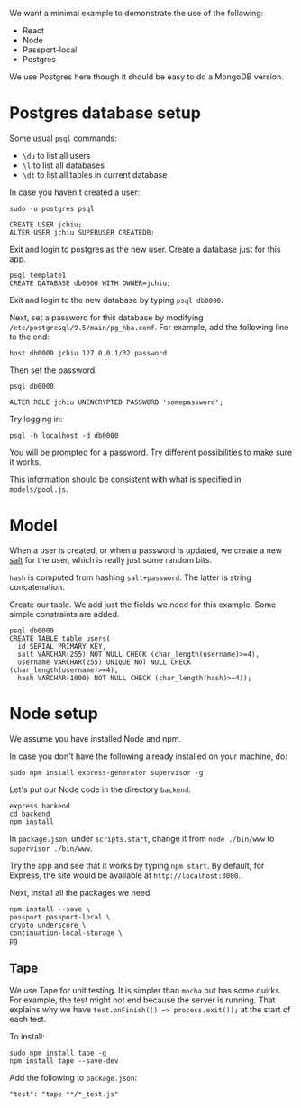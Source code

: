 We want a minimal example to demonstrate the use of the following:

* React
* Node
* Passport-local
* Postgres

We use Postgres here though it should be easy to do a MongoDB version.

# Postgres database setup

Some usual `psql` commands:
* `\du` to list all users
* `\l` to list all databases
* `\dt` to list all tables in current database

In case you haven't created a user:

```
sudo -u postgres psql

CREATE USER jchiu;
ALTER USER jchiu SUPERUSER CREATEDB;
```

Exit and login to postgres as the new user. Create a database just for this app.

```
psql template1
CREATE DATABASE db0000 WITH OWNER=jchiu;
```

Exit and login to the new database by typing `psql db0000`.

Next, set a password for this database by modifying `/etc/postgresql/9.5/main/pg_hba.conf`. For example, add the following line to the end:

```
host db0000 jchiu 127.0.0.1/32 password
```

Then set the password.

```
psql db0000

ALTER ROLE jchiu UNENCRYPTED PASSWORD 'somepassword';
```

Try logging in:

```
psql -h localhost -d db0000
```

You will be prompted for a password. Try different possibilities to make sure it works.

This information should be consistent with what is specified in `models/pool.js`.

# Model

When a user is created, or when a password is updated, we create a new [salt](https://en.wikipedia.org/wiki/Salt_(cryptography)) for the user, which is really just some random bits.

`hash` is computed from hashing `salt+password`. The latter is string concatenation.

Create our table. We add just the fields we need for this example. Some simple constraints are added.

```
psql db0000
CREATE TABLE table_users(
  id SERIAL PRIMARY KEY,
  salt VARCHAR(255) NOT NULL CHECK (char_length(username)>=4),
  username VARCHAR(255) UNIQUE NOT NULL CHECK (char_length(username)>=4),
  hash VARCHAR(1000) NOT NULL CHECK (char_length(hash)>=4));
```

# Node setup

We assume you have installed Node and npm.

In case you don't have the following already installed on your machine, do:

```shell
sudo npm install express-generator supervisor -g
```

Let's put our Node code in the directory `backend`.

```shell
express backend
cd backend
npm install
```

In `package.json`, under `scripts.start`, change it from `node ./bin/www` to `supervisor ./bin/www`.

Try the app and see that it works by typing `npm start`. By default, for Express, the site would be available at `http://localhost:3000`.

Next, install all the packages we need.

```shell
npm install --save \
passport passport-local \
crypto underscore \
continuation-local-storage \
pg
```

## Tape

We use Tape for unit testing. It is simpler than `mocha` but has some quirks. For example, the test might not end because the server is running. That explains why we have `test.onFinish(() => process.exit());` at the start of each test.

To install:

```shell
sudo npm install tape -g
npm install tape --save-dev
```

Add the following to `package.json`:

```
"test": "tape **/*_test.js"
```